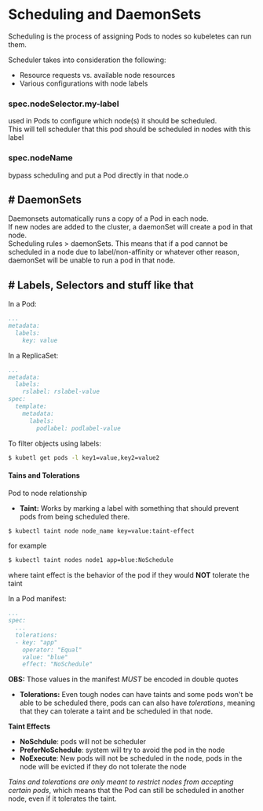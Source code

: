 # Scheduling and DaemonSets

Scheduling is the process of assigning Pods to nodes so kubeletes can run them.

Scheduler takes into consideration the following:
- Resource requests vs. available node resources
- Various configurations with node labels

### **spec.nodeSelector.my-label**

used in Pods to configure which node(s) it should be scheduled.  
This will tell scheduler that this pod should be scheduled in nodes with this label

### **spec.nodeName**

bypass scheduling and put a Pod directly in that node.o

## **# DaemonSets**

Daemonsets automatically runs a copy of a Pod in each node.  
If new nodes are added to the cluster, a daemonSet will create a pod in that node.  
Scheduling rules > daemonSets. This means that if a pod cannot be scheduled in a node due to label/non-affinity or whatever other reason, daemonSet will be unable to run a pod in that node.  

## **# Labels, Selectors and stuff like that**

In a Pod:

```yaml
...
metadata:
  labels:
    key: value
```

In a ReplicaSet:

```yaml
...
metadata:
  labels:
    rslabel: rslabel-value
spec:
  template:
    metadata:
      labels:
        podlabel: podlabel-value
```

To filter objects using labels:

```bash
$ kubetl get pods -l key1=value,key2=value2
```

#### **Tains and Tolerations**

Pod to node relationship

* **Taint:** Works by marking a label with something that should prevent pods from being scheduled there.  

```bash
$ kubectl taint node node_name key=value:taint-effect
```

for example

```bash
$ kubectl taint nodes node1 app=blue:NoSchedule
```

where taint effect is the behavior of the pod if they would **NOT** tolerate the taint

In a Pod manifest:

```yaml
...
spec:
  ...
  tolerations:
  - key: "app"
    operator: "Equal"
    value: "blue"
    effect: "NoSchedule"
```
**OBS:** Those values in the manifest _MUST_ be encoded in double quotes

* **Tolerations:** Even tough nodes can have taints and some pods won't be able to be scheduled there, pods can can also have _tolerations_, meaning that they can tolerate a taint and be scheduled in that node.

**Taint Effects**
* **NoSchdule**: pods will not be scheduler
* **PreferNoSchedule**: system will try to avoid the pod in the node
* **NoExecute**: New pods will not be scheduled in the node, pods in the node will be evicted if they do not tolerate the node

_Tains and tolerations are only meant to restrict nodes from accepting certain pods_, which means that the Pod can still be scheduled in another node, even if it tolerates the taint.